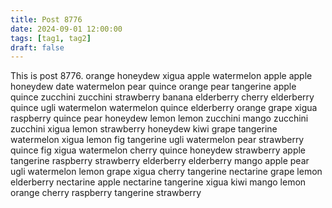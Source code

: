 ```yaml
---
title: Post 8776
date: 2024-09-01 12:00:00
tags: [tag1, tag2]
draft: false
---
```

This is post 8776.
orange
honeydew
xigua
apple
watermelon
apple
apple
honeydew
date
watermelon
pear
quince
orange
pear
tangerine
apple
quince
zucchini
zucchini
strawberry
banana
elderberry
cherry
elderberry
quince
ugli
watermelon
watermelon
quince
elderberry
orange
grape
xigua
raspberry
quince
pear
honeydew
lemon
lemon
zucchini
mango
zucchini
zucchini
xigua
lemon
strawberry
honeydew
kiwi
grape
tangerine
watermelon
xigua
lemon
fig
tangerine
ugli
watermelon
pear
strawberry
quince
fig
xigua
watermelon
cherry
quince
honeydew
strawberry
apple
tangerine
raspberry
strawberry
elderberry
elderberry
mango
apple
pear
ugli
watermelon
lemon
grape
xigua
cherry
tangerine
nectarine
grape
lemon
elderberry
nectarine
apple
nectarine
tangerine
xigua
kiwi
mango
lemon
orange
cherry
raspberry
tangerine
strawberry
